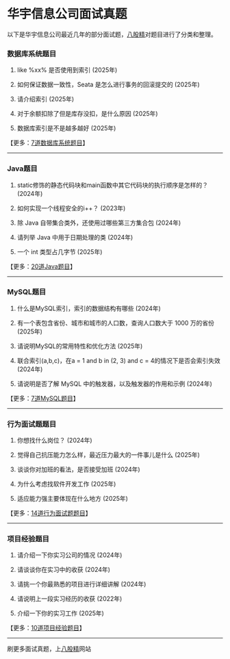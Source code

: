 # 华宇信息公司面试真题

以下是华宇信息公司最近几年的部分面试题，[八股精](https://www.bagujing.com)对题目进行了分类和整理。

### 数据库系统题目

1. like %xx% 是否使用到索引 (2025年) 

2. 如何保证数据一致性，Seata 是怎么进行事务的回滚提交的 (2025年) 

3. 请介绍索引 (2025年) 

4. 对于余额扣除了但是库存没扣，是什么原因 (2025年) 

5. 数据库索引是不是越多越好 (2025年) 

【更多：[7道数据库系统题目](https://www.bagujing.com/companies)】


---

### Java题目

1. static修饰的静态代码块和main函数中其它代码块的执行顺序是怎样的？ (2024年) 

2. 如何实现一个线程安全的i++？ (2023年) 

3. 除 Java 自带集合类外，还使用过哪些第三方集合包 (2024年) 

4. 请列举 Java 中用于日期处理的类 (2024年) 

5. 一个 int 类型占几字节 (2025年) 

【更多：[20道Java题目](https://www.bagujing.com/companies)】


---

### MySQL题目

1. 什么是MySQL索引，索引的数据结构有哪些 (2024年) 

2. 有一个表包含省份、城市和城市的人口数，查询人口数大于 1000 万的省份 (2025年) 

3. 请说明MySQL的常用特性和优化方法 (2025年) 

4. 联合索引(a,b,c)，在a = 1 and b in (2, 3) and c = 4的情况下是否会索引失效 (2024年) 

5. 请说明是否了解 MySQL 中的触发器，以及触发器的作用和示例 (2024年) 

【更多：[7道MySQL题目](https://www.bagujing.com/companies)】


---

### 行为面试题题目

1. 你想找什么岗位？ (2024年) 

2. 觉得自己抗压能力怎么样，最近压力最大的一件事儿是什么 (2025年) 

3. 谈谈你对加班的看法，是否接受加班 (2024年) 

4. 为什么考虑找软件开发工作 (2025年) 

5. 适应能力强主要体现在什么地方 (2025年) 

【更多：[14道行为面试题题目](https://www.bagujing.com/companies)】


---

### 项目经验题目

1. 请介绍一下你实习公司的情况 (2024年) 

2. 请谈谈你在实习中的收获 (2024年) 

3. 请挑一个你最熟悉的项目进行详细讲解 (2024年) 

4. 请说明上一段实习经历的收获 (2022年) 

5. 介绍一下你的实习工作 (2025年) 

【更多：[10道项目经验题目](https://www.bagujing.com/companies)】


---

刷更多面试真题，上[八股精](https://www.bagujing.com)网站